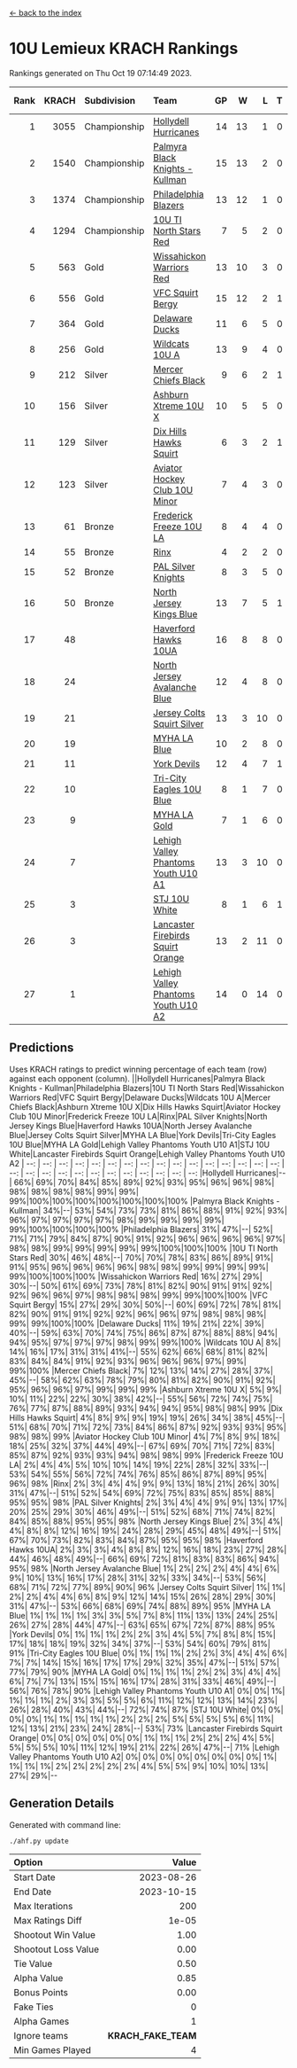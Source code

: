 [<- back to the index](readme.md)
# 10U Lemieux KRACH Rankings
Rankings generated on Thu Oct 19 07:14:49 2023.

Rank|KRACH|Subdivision|Team|GP|W|L|T|OTW|OTL|SoS|Exp Wins|Win Diff
---:|---:|:---|:---|---:|---:|---:|---:|---:|---:|---:|---:|---:
1|3055|Championship|[Hollydell Hurricanes](https://gamesheetstats.com/seasons/3659/teams/140380/schedule)|14|13|1|0|0|0|306|13.8|-0.0
2|1540|Championship|[Palmyra Black Knights - Kullman](https://gamesheetstats.com/seasons/3659/teams/140392/schedule)|15|13|2|0|0|0|415|13.8|-0.0
3|1374|Championship|[Philadelphia Blazers](https://gamesheetstats.com/seasons/3659/teams/140393/schedule)|13|12|1|0|1|0|144|12.9|0.0
4|1294|Championship|[10U TI North Stars Red](https://gamesheetstats.com/seasons/3659/teams/140266/schedule)|7|5|2|0|0|0|837|5.8|-0.0
5|563|Gold|[Wissahickon Warriors Red](https://gamesheetstats.com/seasons/3659/teams/140398/schedule)|13|10|3|0|2|0|418|10.9|0.0
6|556|Gold|[VFC Squirt Bergy](https://gamesheetstats.com/seasons/3659/teams/140396/schedule)|15|12|2|1|0|2|190|13.4|0.0
7|364|Gold|[Delaware Ducks](https://gamesheetstats.com/seasons/3659/teams/140376/schedule)|11|6|5|0|0|1|859|6.8|-0.0
8|256|Gold|[Wildcats 10U A](https://gamesheetstats.com/seasons/3659/teams/140397/schedule)|13|9|4|0|1|1|305|9.9|0.0
9|212|Silver|[Mercer Chiefs Black](https://gamesheetstats.com/seasons/3659/teams/140386/schedule)|9|6|2|1|0|0|231|7.4|0.0
10|156|Silver|[Ashburn Xtreme 10U X](https://gamesheetstats.com/seasons/3659/teams/140374/schedule)|10|5|5|0|0|0|864|5.8|-0.0
11|129|Silver|[Dix Hills Hawks Squirt](https://gamesheetstats.com/seasons/3659/teams/140377/schedule)|6|3|2|1|0|0|323|4.4|0.0
12|123|Silver|[Aviator Hockey Club 10U Minor](https://gamesheetstats.com/seasons/3659/teams/140375/schedule)|7|4|3|0|1|0|246|4.8|-0.0
13|61|Bronze|[Frederick Freeze 10U LA](https://gamesheetstats.com/seasons/3659/teams/140378/schedule)|8|4|4|0|0|0|484|4.9|0.0
14|55|Bronze|[Rinx](https://gamesheetstats.com/seasons/3659/teams/142499/schedule)|4|2|2|0|0|0|390|2.9|0.0
15|52|Bronze|[PAL Silver Knights](https://gamesheetstats.com/seasons/3659/teams/140391/schedule)|8|3|5|0|0|0|296|3.9|0.0
16|50|Bronze|[North Jersey Kings Blue](https://gamesheetstats.com/seasons/3659/teams/140390/schedule)|13|7|5|1|0|0|182|8.4|0.0
17|48||[Haverford Hawks 10UA](https://gamesheetstats.com/seasons/3659/teams/140379/schedule)|16|8|8|0|0|1|281|8.9|0.0
18|24||[North Jersey Avalanche Blue](https://gamesheetstats.com/seasons/3659/teams/140389/schedule)|12|4|8|0|0|0|413|4.9|0.0
19|21||[Jersey Colts Squirt Silver](https://gamesheetstats.com/seasons/3659/teams/140381/schedule)|13|3|10|0|1|1|522|3.9|0.0
20|19||[MYHA LA Blue](https://gamesheetstats.com/seasons/3659/teams/140387/schedule)|10|2|8|0|0|0|870|2.9|0.0
21|11||[York Devils](https://gamesheetstats.com/seasons/3659/teams/140399/schedule)|12|4|7|1|0|0|312|5.4|0.0
22|10||[Tri-City Eagles 10U Blue](https://gamesheetstats.com/seasons/3659/teams/140395/schedule)|8|1|7|0|0|0|633|1.9|0.0
23|9||[MYHA LA Gold](https://gamesheetstats.com/seasons/3659/teams/140388/schedule)|7|1|6|0|0|0|517|1.9|0.0
24|7||[Lehigh Valley Phantoms Youth U10 A1](https://gamesheetstats.com/seasons/3659/teams/140383/schedule)|13|3|10|0|0|0|281|3.9|0.0
25|3||[STJ 10U White](https://gamesheetstats.com/seasons/3659/teams/140394/schedule)|8|1|6|1|0|1|352|2.4|0.0
26|3||[Lancaster Firebirds Squirt Orange](https://gamesheetstats.com/seasons/3659/teams/140382/schedule)|13|2|11|0|1|0|115|2.9|0.0
27|1||[Lehigh Valley Phantoms Youth U10 A2](https://gamesheetstats.com/seasons/3659/teams/140384/schedule)|14|0|14|0|0|0|274|0.9|0.0

## Predictions
Uses KRACH ratings to predict winning percentage of each team (row) against each opponent (column).
||Hollydell Hurricanes|Palmyra Black Knights - Kullman|Philadelphia Blazers|10U TI North Stars Red|Wissahickon Warriors Red|VFC Squirt Bergy|Delaware Ducks|Wildcats 10U A|Mercer Chiefs Black|Ashburn Xtreme 10U X|Dix Hills Hawks Squirt|Aviator Hockey Club 10U Minor|Frederick Freeze 10U LA|Rinx|PAL Silver Knights|North Jersey Kings Blue|Haverford Hawks 10UA|North Jersey Avalanche Blue|Jersey Colts Squirt Silver|MYHA LA Blue|York Devils|Tri-City Eagles 10U Blue|MYHA LA Gold|Lehigh Valley Phantoms Youth U10 A1|STJ 10U White|Lancaster Firebirds Squirt Orange|Lehigh Valley Phantoms Youth U10 A2
| --: | --: | --: | --: | --: | --: | --: | --: | --: | --: | --: | --: | --: | --: | --: | --: | --: | --: | --: | --: | --: | --: | --: | --: | --: | --: | --: | --: 
|Hollydell Hurricanes|--| 66%| 69%| 70%| 84%| 85%| 89%| 92%| 93%| 95%| 96%| 96%| 98%| 98%| 98%| 98%| 98%| 99%| 99%| 99%|100%|100%|100%|100%|100%|100%|100%
|Palmyra Black Knights - Kullman| 34%|--| 53%| 54%| 73%| 73%| 81%| 86%| 88%| 91%| 92%| 93%| 96%| 97%| 97%| 97%| 97%| 98%| 99%| 99%| 99%| 99%| 99%|100%|100%|100%|100%
|Philadelphia Blazers| 31%| 47%|--| 52%| 71%| 71%| 79%| 84%| 87%| 90%| 91%| 92%| 96%| 96%| 96%| 96%| 97%| 98%| 98%| 99%| 99%| 99%| 99%| 99%|100%|100%|100%
|10U TI North Stars Red| 30%| 46%| 48%|--| 70%| 70%| 78%| 83%| 86%| 89%| 91%| 91%| 95%| 96%| 96%| 96%| 96%| 98%| 98%| 99%| 99%| 99%| 99%| 99%|100%|100%|100%
|Wissahickon Warriors Red| 16%| 27%| 29%| 30%|--| 50%| 61%| 69%| 73%| 78%| 81%| 82%| 90%| 91%| 91%| 92%| 92%| 96%| 96%| 97%| 98%| 98%| 98%| 99%| 99%|100%|100%
|VFC Squirt Bergy| 15%| 27%| 29%| 30%| 50%|--| 60%| 69%| 72%| 78%| 81%| 82%| 90%| 91%| 91%| 92%| 92%| 96%| 96%| 97%| 98%| 98%| 98%| 99%| 99%|100%|100%
|Delaware Ducks| 11%| 19%| 21%| 22%| 39%| 40%|--| 59%| 63%| 70%| 74%| 75%| 86%| 87%| 87%| 88%| 88%| 94%| 94%| 95%| 97%| 97%| 97%| 98%| 99%| 99%|100%
|Wildcats 10U A|  8%| 14%| 16%| 17%| 31%| 31%| 41%|--| 55%| 62%| 66%| 68%| 81%| 82%| 83%| 84%| 84%| 91%| 92%| 93%| 96%| 96%| 96%| 97%| 99%| 99%|100%
|Mercer Chiefs Black|  7%| 12%| 13%| 14%| 27%| 28%| 37%| 45%|--| 58%| 62%| 63%| 78%| 79%| 80%| 81%| 82%| 90%| 91%| 92%| 95%| 96%| 96%| 97%| 99%| 99%| 99%
|Ashburn Xtreme 10U X|  5%|  9%| 10%| 11%| 22%| 22%| 30%| 38%| 42%|--| 55%| 56%| 72%| 74%| 75%| 76%| 77%| 87%| 88%| 89%| 93%| 94%| 94%| 95%| 98%| 98%| 99%
|Dix Hills Hawks Squirt|  4%|  8%|  9%|  9%| 19%| 19%| 26%| 34%| 38%| 45%|--| 51%| 68%| 70%| 71%| 72%| 73%| 84%| 86%| 87%| 92%| 93%| 93%| 95%| 98%| 98%| 99%
|Aviator Hockey Club 10U Minor|  4%|  7%|  8%|  9%| 18%| 18%| 25%| 32%| 37%| 44%| 49%|--| 67%| 69%| 70%| 71%| 72%| 83%| 85%| 87%| 92%| 93%| 93%| 94%| 98%| 98%| 99%
|Frederick Freeze 10U LA|  2%|  4%|  4%|  5%| 10%| 10%| 14%| 19%| 22%| 28%| 32%| 33%|--| 53%| 54%| 55%| 56%| 72%| 74%| 76%| 85%| 86%| 87%| 89%| 95%| 96%| 98%
|Rinx|  2%|  3%|  4%|  4%|  9%|  9%| 13%| 18%| 21%| 26%| 30%| 31%| 47%|--| 51%| 52%| 54%| 69%| 72%| 75%| 83%| 85%| 85%| 88%| 95%| 95%| 98%
|PAL Silver Knights|  2%|  3%|  4%|  4%|  9%|  9%| 13%| 17%| 20%| 25%| 29%| 30%| 46%| 49%|--| 51%| 52%| 68%| 71%| 74%| 82%| 84%| 85%| 88%| 95%| 95%| 98%
|North Jersey Kings Blue|  2%|  3%|  4%|  4%|  8%|  8%| 12%| 16%| 19%| 24%| 28%| 29%| 45%| 48%| 49%|--| 51%| 67%| 70%| 73%| 82%| 83%| 84%| 87%| 95%| 95%| 98%
|Haverford Hawks 10UA|  2%|  3%|  3%|  4%|  8%|  8%| 12%| 16%| 18%| 23%| 27%| 28%| 44%| 46%| 48%| 49%|--| 66%| 69%| 72%| 81%| 83%| 83%| 86%| 94%| 95%| 98%
|North Jersey Avalanche Blue|  1%|  2%|  2%|  2%|  4%|  4%|  6%|  9%| 10%| 13%| 16%| 17%| 28%| 31%| 32%| 33%| 34%|--| 53%| 56%| 68%| 71%| 72%| 77%| 89%| 90%| 96%
|Jersey Colts Squirt Silver|  1%|  1%|  2%|  2%|  4%|  4%|  6%|  8%|  9%| 12%| 14%| 15%| 26%| 28%| 29%| 30%| 31%| 47%|--| 53%| 66%| 68%| 69%| 74%| 88%| 89%| 95%
|MYHA LA Blue|  1%|  1%|  1%|  1%|  3%|  3%|  5%|  7%|  8%| 11%| 13%| 13%| 24%| 25%| 26%| 27%| 28%| 44%| 47%|--| 63%| 65%| 67%| 72%| 87%| 88%| 95%
|York Devils|  0%|  1%|  1%|  1%|  2%|  2%|  3%|  4%|  5%|  7%|  8%|  8%| 15%| 17%| 18%| 18%| 19%| 32%| 34%| 37%|--| 53%| 54%| 60%| 79%| 81%| 91%
|Tri-City Eagles 10U Blue|  0%|  1%|  1%|  1%|  2%|  2%|  3%|  4%|  4%|  6%|  7%|  7%| 14%| 15%| 16%| 17%| 17%| 29%| 32%| 35%| 47%|--| 51%| 57%| 77%| 79%| 90%
|MYHA LA Gold|  0%|  1%|  1%|  1%|  2%|  2%|  3%|  4%|  4%|  6%|  7%|  7%| 13%| 15%| 15%| 16%| 17%| 28%| 31%| 33%| 46%| 49%|--| 56%| 76%| 78%| 90%
|Lehigh Valley Phantoms Youth U10 A1|  0%|  0%|  1%|  1%|  1%|  1%|  2%|  3%|  3%|  5%|  5%|  6%| 11%| 12%| 12%| 13%| 14%| 23%| 26%| 28%| 40%| 43%| 44%|--| 72%| 74%| 87%
|STJ 10U White|  0%|  0%|  0%|  0%|  1%|  1%|  1%|  1%|  1%|  2%|  2%|  2%|  5%|  5%|  5%|  5%|  6%| 11%| 12%| 13%| 21%| 23%| 24%| 28%|--| 53%| 73%
|Lancaster Firebirds Squirt Orange|  0%|  0%|  0%|  0%|  0%|  0%|  1%|  1%|  1%|  2%|  2%|  2%|  4%|  5%|  5%|  5%|  5%| 10%| 11%| 12%| 19%| 21%| 22%| 26%| 47%|--| 71%
|Lehigh Valley Phantoms Youth U10 A2|  0%|  0%|  0%|  0%|  0%|  0%|  0%|  0%|  1%|  1%|  1%|  1%|  2%|  2%|  2%|  2%|  2%|  4%|  5%|  5%|  9%| 10%| 10%| 13%| 27%| 29%|--

## Generation Details

Generated with command line:
```
./ahf.py update
```

| Option | Value |
| :----- | ----: |
| Start Date | 2023-08-26 |
| End Date | 2023-10-15 |
| Max Iterations | 200 |
| Max Ratings Diff | 1e-05 |
| Shootout Win Value | 1.00 |
| Shootout Loss Value | 0.00 |
| Tie Value | 0.50 |
| Alpha Value | 0.85 |
| Bonus Points | 0.00 |
| Fake Ties | 0 |
| Alpha Games | 1 |
| Ignore teams | __KRACH_FAKE_TEAM__ |
| Min Games Played | 4 |

